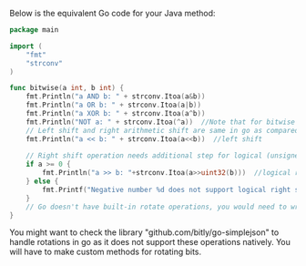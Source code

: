 Below is the equivalent Go code for your Java method:

```Go
package main

import (
	"fmt"
	"strconv"
)

func bitwise(a int, b int) {
	fmt.Println("a AND b: " + strconv.Itoa(a&b))
	fmt.Println("a OR b: " + strconv.Itoa(a|b))
	fmt.Println("a XOR b: " + strconv.Itoa(a^b))
	fmt.Println("NOT a: " + strconv.Itoa(^a))  //Note that for bitwise NOT in Go, we use ^ symbol instead of ~
	// Left shift and right arithmetic shift are same in go as compared to Java. Here is the left shift
	fmt.Println("a << b: " + strconv.Itoa(a<<b))  //left shift
	
	// Right shift operation needs additional step for logical (unsigned) numbers because it does not work on negative numbers like in java
	if a >= 0 {  
	    fmt.Println("a >> b: "+strconv.Itoa(a>>uint32(b)))  //logical right shift
	} else {
		fmt.Printf("Negative number %d does not support logical right shift\n", a)
	}
	// Go doesn't have built-in rotate operations, you would need to write helper functions for left and right rotation or use libraries if available 
}
```
You might want to check the library "github.com/bitly/go-simplejson" to handle rotations in go as it does not support these operations natively. You will have to make custom methods for rotating bits.

